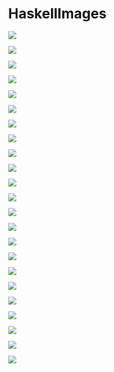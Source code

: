 # HaskellImages

![](images/myzeta.png)

![](images/EisensteinE4.png)

![](images/EisensteinE4_inverse.png)

![](images/Sigma03.png)

![](images/Zeta-cm3_2.png)

![](images/Klein_cm3.png)

![](images/Klein_cm1.png)

![](images/Klein_cm4.png)

![](images/KleinFibonacci_cm3_v0.png)

![](images/KleinFibonacci_cm1.png)

![](images/KleinFibonacci_cm4.png)

![](images/Sigma_cm1.png)

![](images/Sigma_cm2.png)

![](images/Sigma_cm3.png)

![](images/Sigma_cm4.png)

![](images/Zeta_cm1.png)

![](images/Zeta_cm2.png)

![](images/Zeta_cm3.png)

![](images/Zeta_cm4.png)

![](images/Eisen_cm1.png)

![](images/Eisen_cm2.png)

![](images/Eisen_cm3.png)

![](images/Eisen_cm4.png)